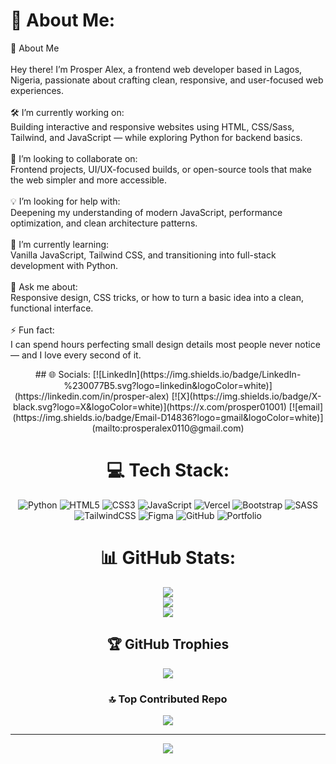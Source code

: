 # 💫 About Me:
👋 About Me<br><br>Hey there! I’m Prosper Alex, a frontend web developer based in Lagos, Nigeria, passionate about crafting clean, responsive, and user-focused web experiences.<br><br>🛠️ I’m currently working on:<br>Building interactive and responsive websites using HTML, CSS/Sass, Tailwind, and JavaScript — while exploring Python for backend basics.<br><br>🤝 I’m looking to collaborate on:<br>Frontend projects, UI/UX-focused builds, or open-source tools that make the web simpler and more accessible.<br><br>💡 I’m looking for help with:<br>Deepening my understanding of modern JavaScript, performance optimization, and clean architecture patterns.<br><br>🌱 I’m currently learning:<br>Vanilla JavaScript, Tailwind CSS, and transitioning into full-stack development with Python.<br><br>💬 Ask me about:<br>Responsive design, CSS tricks, or how to turn a basic idea into a clean, functional interface.<br><br>⚡ Fun fact:<br>I can spend hours perfecting small design details most people never notice — and I love every second of it.

<div align="center">
## 🌐 Socials:
[![LinkedIn](https://img.shields.io/badge/LinkedIn-%230077B5.svg?logo=linkedin&logoColor=white)](https://linkedin.com/in/prosper-alex) [![X](https://img.shields.io/badge/X-black.svg?logo=X&logoColor=white)](https://x.com/prosper01001) [![email](https://img.shields.io/badge/Email-D14836?logo=gmail&logoColor=white)](mailto:prosperalex0110@gmail.com) 

# 💻 Tech Stack:
![Python](https://img.shields.io/badge/python-3670A0?style=for-the-badge&logo=python&logoColor=ffdd54) ![HTML5](https://img.shields.io/badge/html5-%23E34F26.svg?style=for-the-badge&logo=html5&logoColor=white) ![CSS3](https://img.shields.io/badge/css3-%231572B6.svg?style=for-the-badge&logo=css3&logoColor=white) ![JavaScript](https://img.shields.io/badge/javascript-%23323330.svg?style=for-the-badge&logo=javascript&logoColor=%23F7DF1E) ![Vercel](https://img.shields.io/badge/vercel-%23000000.svg?style=for-the-badge&logo=vercel&logoColor=white) ![Bootstrap](https://img.shields.io/badge/bootstrap-%238511FA.svg?style=for-the-badge&logo=bootstrap&logoColor=white) ![SASS](https://img.shields.io/badge/SASS-hotpink.svg?style=for-the-badge&logo=SASS&logoColor=white) ![TailwindCSS](https://img.shields.io/badge/tailwindcss-%2338B2AC.svg?style=for-the-badge&logo=tailwind-css&logoColor=white) ![Figma](https://img.shields.io/badge/figma-%23F24E1E.svg?style=for-the-badge&logo=figma&logoColor=white) ![GitHub](https://img.shields.io/badge/github-%23121011.svg?style=for-the-badge&logo=github&logoColor=white) ![Portfolio](https://img.shields.io/badge/Portfolio-%23000000.svg?style=for-the-badge&logo=firefox&logoColor=#FF7139)
# 📊 GitHub Stats:
![](https://github-readme-stats.vercel.app/api?username=prosper-alex&theme=transparent&hide_border=false&include_all_commits=false&count_private=false)<br/>
![](https://nirzak-streak-stats.vercel.app/?user=prosper-alex&theme=transparent&hide_border=false)<br/>
![](https://github-readme-stats.vercel.app/api/top-langs/?username=prosper-alex&theme=transparent&hide_border=false&include_all_commits=false&count_private=false&layout=compact)

## 🏆 GitHub Trophies
![](https://github-profile-trophy.vercel.app/?username=prosper-alex&theme=radical&no-frame=true&no-bg=false&margin-w=4)

### 🔝 Top Contributed Repo
![](https://github-contributor-stats.vercel.app/api?username=prosper-alex&limit=5&theme=dark&combine_all_yearly_contributions=true)

---
[![](https://visitcount.itsvg.in/api?id=prosper-alex&icon=0&color=0)](https://visitcount.itsvg.in)
</div>

